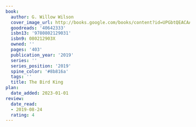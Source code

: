 ```yaml
---
book:
  author: G. Willow Wilson
  cover_image_url: http://books.google.com/books/content?id=UPGbtQEACAAJ&printsec=frontcover&img=1&zoom=1&source=gbs_api
  goodreads: '40642333'
  isbn13: '9780802129031'
  isbn9: 080212903X
  owned: ''
  pages: '403'
  publication_year: '2019'
  series: ''
  series_position: '2019'
  spine_color: '#8b816a'
  tags: ''
  title: The Bird King
plan:
  date_added: 2023-01-01
review:
  date_read:
  - 2019-08-24
  rating: 4
---
```

